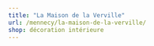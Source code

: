 ```yaml
---
title: "La Maison de la Verville"
url: /mennecy/la-maison-de-la-verville/
shop: décoration intérieure
---
```

